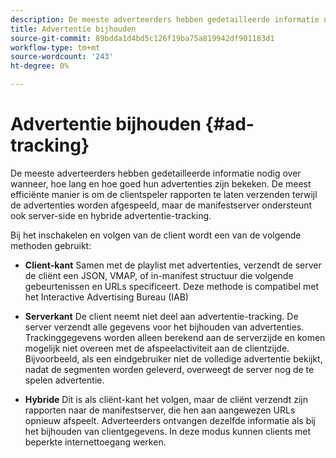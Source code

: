```yaml
---
description: De meeste adverteerders hebben gedetailleerde informatie nodig over wanneer, hoe lang en hoe goed hun advertenties zijn bekeken. De meest efficiënte manier is om de clientspeler rapporten te laten verzenden terwijl de advertenties worden afgespeeld, maar de manifestserver ondersteunt ook server-side en hybride advertentie-tracking.
title: Advertentie bijhouden
source-git-commit: 89bdda1d4bd5c126f19ba75a819942df901183d1
workflow-type: tm+mt
source-wordcount: '243'
ht-degree: 0%

---
```



# Advertentie bijhouden {#ad-tracking}

De meeste adverteerders hebben gedetailleerde informatie nodig over wanneer, hoe lang en hoe goed hun advertenties zijn bekeken. De meest efficiënte manier is om de clientspeler rapporten te laten verzenden terwijl de advertenties worden afgespeeld, maar de manifestserver ondersteunt ook server-side en hybride advertentie-tracking.

Bij het inschakelen en volgen van de client wordt een van de volgende methoden gebruikt:

* **Client-kant** Samen met de playlist met advertenties, verzendt de server de cliënt een JSON, VMAP, of in-manifest structuur die volgende gebeurtenissen en URLs specificeert. Deze methode is compatibel met het Interactive Advertising Bureau (IAB)

* **Serverkant** De client neemt niet deel aan advertentie-tracking. De server verzendt alle gegevens voor het bijhouden van advertenties. Trackinggegevens worden alleen berekend aan de serverzijde en komen mogelijk niet overeen met de afspeelactiviteit aan de clientzijde. Bijvoorbeeld, als een eindgebruiker niet de volledige advertentie bekijkt, nadat de segmenten worden geleverd, overweegt de server nog de te spelen advertentie.

* **Hybride** Dit is als cliënt-kant het volgen, maar de cliënt verzendt zijn rapporten naar de manifestserver, die hen aan aangewezen URLs opnieuw afspeelt. Adverteerders ontvangen dezelfde informatie als bij het bijhouden van clientgegevens. In deze modus kunnen clients met beperkte internettoegang werken.